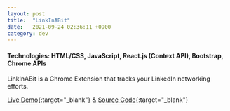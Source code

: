 ```yaml
---
layout: post
title:  "LinkInABit"
date:   2021-09-24 02:36:11 +0900
category: dev
---
```


#### **Technologies**: HTML/CSS, JavaScript, React.js (Context API), Bootstrap, Chrome APIs

LinkInABit is a Chrome Extension that tracks your LinkedIn networking efforts.

[Live Demo](https://chrome.google.com/webstore/category/extensions){:target="_blank"} & [Source Code](https://github.com/jinyoungch0i/LinkInABit){:target="_blank"}
